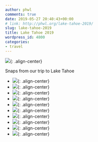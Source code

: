 ```yaml
---
author: phwl
comments: true
date: 2019-05-27 20:40:43+00:00
# link: http://phwl.org/lake-tahoe-2019/
slug: lake-tahoe-2019
title: Lake Tahoe 2019
wordpress_id: 4800
categories:
- travel
---
```



![](/assets/images/2019/06/DSCF6146-1024x683.jpg){: .align-center}





Snaps from our trip to Lake Tahoe





<!-- more -->





  * ![](/assets/images/2019/06/DSCF6101-1024x683.jpg){: .align-center}
  * ![](/assets/images/2019/06/DSCF6111-1024x683.jpg){: .align-center}
  * ![](/assets/images/2019/06/DSCF6109-1024x683.jpg){: .align-center}
  * ![](/assets/images/2019/06/DSCF6172-1024x683.jpg){: .align-center}
  * ![](/assets/images/2019/06/DSCF6134-1024x683.jpg){: .align-center}
  * ![](/assets/images/2019/06/DSCF6146-1024x683.jpg){: .align-center}
  * ![](/assets/images/2019/06/DSCF6113-1024x683.jpg){: .align-center}
  * ![](/assets/images/2019/06/DSCF6185-1024x683.jpg){: .align-center}
  * ![](/assets/images/2019/06/DSCF6188-1024x683.jpg){: .align-center}
  * ![](/assets/images/2019/06/DSCF6191-1024x683.jpg){: .align-center}


